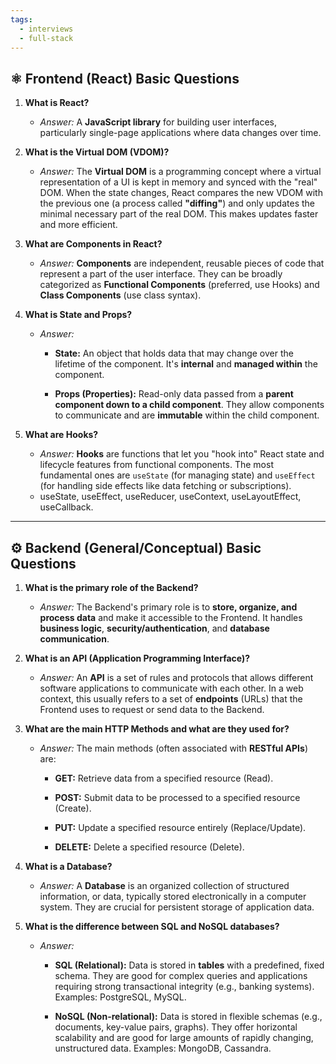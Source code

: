 ```yaml
---
tags:
  - interviews
  - full-stack
---
```


## ⚛️ Frontend (React) Basic Questions

1. **What is React?**
    
    - _Answer:_ A **JavaScript library** for building user interfaces, particularly single-page applications where data changes over time.
        
2. **What is the Virtual DOM (VDOM)?**
    
    - _Answer:_ The **Virtual DOM** is a programming concept where a virtual representation of a UI is kept in memory and synced with the "real" DOM. When the state changes, React compares the new VDOM with the previous one (a process called **"diffing"**) and only updates the minimal necessary part of the real DOM. This makes updates faster and more efficient.
        
3. **What are Components in React?**
    
    - _Answer:_ **Components** are independent, reusable pieces of code that represent a part of the user interface. They can be broadly categorized as **Functional Components** (preferred, use Hooks) and **Class Components** (use class syntax).
        
4. **What is State and Props?**
    - _Answer:_
        
        - **State:** An object that holds data that may change over the lifetime of the component. It's **internal** and **managed within** the component.
            
        - **Props (Properties):** Read-only data passed from a **parent component down to a child component**. They allow components to communicate and are **immutable** within the child component.
            
5. **What are Hooks?**
    - _Answer:_ **Hooks** are functions that let you "hook into" React state and lifecycle features from functional components. The most fundamental ones are `useState` (for managing state) and `useEffect` (for handling side effects like data fetching or subscriptions).
    - useState, useEffect, useReducer, useContext, useLayoutEffect, useCallback.

---

<div style="page-break-after: always;"></div>

## ⚙️ Backend (General/Conceptual) Basic Questions

1. **What is the primary role of the Backend?**
    
    - _Answer:_ The Backend's primary role is to **store, organize, and process data** and make it accessible to the Frontend. It handles **business logic**, **security/authentication**, and **database communication**.
        
2. **What is an API (Application Programming Interface)?**
    
    - _Answer:_ An **API** is a set of rules and protocols that allows different software applications to communicate with each other. In a web context, this usually refers to a set of **endpoints** (URLs) that the Frontend uses to request or send data to the Backend.
        
3. **What are the main HTTP Methods and what are they used for?**
    
    - _Answer:_ The main methods (often associated with **RESTful APIs**) are:
        
        - **GET:** Retrieve data from a specified resource (Read).
            
        - **POST:** Submit data to be processed to a specified resource (Create).
            
        - **PUT:** Update a specified resource entirely (Replace/Update).
            
        - **DELETE:** Delete a specified resource (Delete).
            
4. **What is a Database?**
    
    - _Answer:_ A **Database** is an organized collection of structured information, or data, typically stored electronically in a computer system. They are crucial for persistent storage of application data.
        
5. **What is the difference between SQL and NoSQL databases?**
    
    - _Answer:_
        
        - **SQL (Relational):** Data is stored in **tables** with a predefined, fixed schema. They are good for complex queries and applications requiring strong transactional integrity (e.g., banking systems). Examples: PostgreSQL, MySQL.
            
        - **NoSQL (Non-relational):** Data is stored in flexible schemas (e.g., documents, key-value pairs, graphs). They offer horizontal scalability and are good for large amounts of rapidly changing, unstructured data. Examples: MongoDB, Cassandra.